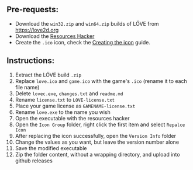 ## Pre-requests:
- Download the `win32.zip` and `win64.zip` builds of LÖVE from https://love2d.org
- Download the [Resources Hacker](http://www.angusj.com/resourcehacker/)
- Create the `.ico` icon, check the [Creating the icon](https://github.com/RexcellentGames/CurseOfTheArrow-Binaries/blob/master/Creating%20the%20icon.md) guide.

## Instructions:
1. Extract the LÖVE build `.zip`
2. Replace `love.ico` and `game.ico` with the game's `.ico` (rename it to each file name)
3. Delete `lovec.exe`, `changes.txt` and `readme.md`
4. Rename `license.txt` to `LOVE-license.txt`
5. Place your game license as `GAMENAME-license.txt`
6. Rename `love.exe` to the name you wish
7. Open the executable with the resources hacker
8. Open the `Icon Group` folder, right click the first item and select `Repalce Icon`
9. After replacing the icon successfully, open the `Version Info` folder
10. Change the values as you want, but leave the version number alone
11. Save the modified executable
12. Zip the folder content, without a wrapping directory, and upload into github releases
